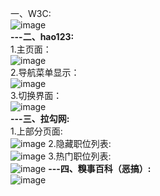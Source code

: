 ﻿一、W3C:</strong></br>
![image](https://github.com/xiaola66/-Webpages/blob/master/W3c/W3c.png)</br>
<strong>---二、hao123:</strong></br>
1.主页面：</br>
![image](https://github.com/xiaola66/-Webpages/blob/master/hao123/hao1.png)</br>
2.导航菜单显示：</br>
![image](https://github.com/xiaola66/-Webpages/blob/master/hao123/hao2.png)</br>
3.切换界面：</br>
![image](https://github.com/xiaola66/-Webpages/blob/master/hao123/hao3.png)</br>
<strong>---三、拉勾网:</strong></br>
1.上部分页面:</br>
![image](https://github.com/xiaola66/-Webpages/blob/master/%E6%8B%89%E5%8B%BE%E7%BD%91/lagou1.png)
2.隐藏职位列表:</br>
![image](https://github.com/xiaola66/-Webpages/blob/master/%E6%8B%89%E5%8B%BE%E7%BD%91/lagou2.png)
3.热门职位列表:</br>
![image](https://github.com/xiaola66/-Webpages/blob/master/%E6%8B%89%E5%8B%BE%E7%BD%91/lagou3.png)
<strong>---四、糗事百科（恶搞）:</strong></br>
![image](https://github.com/xiaola66/-Webpages/blob/master/%E7%B3%97%E4%BA%8B%E7%99%BE%E7%A7%91/quishibaike.png)
